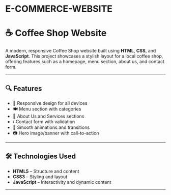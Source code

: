 # E-COMMERCE-WEBSITE
# ☕ Coffee Shop Website

A modern, responsive Coffee Shop website built using **HTML**, **CSS**, and **JavaScript**. This project showcases a stylish layout for a local coffee shop, offering features such as a homepage, menu section, about us, and contact form.

---

## 🔍 Features

- 📱 Responsive design for all devices
- 🍽️ Menu section with categories
- 🧾 About Us and Services sections
- 📞 Contact form with validation
- 🎨 Smooth animations and transitions
- 📷 Hero image/banner with call-to-action

---

## 🛠️ Technologies Used

- **HTML5** – Structure and content
- **CSS3** – Styling and layout
- **JavaScript** – Interactivity and dynamic content

---



